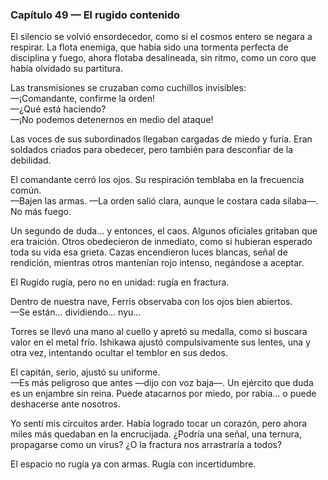 ### Capítulo 49 — El rugido contenido

El silencio se volvió ensordecedor, como si el cosmos entero se negara a respirar. La flota enemiga, que había sido una tormenta perfecta de disciplina y fuego, ahora flotaba desalineada, sin ritmo, como un coro que había olvidado su partitura.

Las transmisiones se cruzaban como cuchillos invisibles:  
—¡Comandante, confirme la orden!  
—¿Qué está haciendo?  
—¡No podemos detenernos en medio del ataque!

Las voces de sus subordinados llegaban cargadas de miedo y furia. Eran soldados criados para obedecer, pero también para desconfiar de la debilidad.

El comandante cerró los ojos. Su respiración temblaba en la frecuencia común.  
—Bajen las armas. —La orden salió clara, aunque le costara cada sílaba—. No más fuego.

Un segundo de duda… y entonces, el caos. Algunos oficiales gritaban que era traición. Otros obedecieron de inmediato, como si hubieran esperado toda su vida esa grieta. Cazas encendieron luces blancas, señal de rendición, mientras otros mantenían rojo intenso, negándose a aceptar.

El Rugido rugía, pero no en unidad: rugía en fractura.

Dentro de nuestra nave, Ferris observaba con los ojos bien abiertos.  
—Se están… dividiendo… nyu…

Torres se llevó una mano al cuello y apretó su medalla, como si buscara valor en el metal frío. Ishikawa ajustó compulsivamente sus lentes, una y otra vez, intentando ocultar el temblor en sus dedos.

El capitán, serio, ajustó su uniforme.  
—Es más peligroso que antes —dijo con voz baja—. Un ejército que duda es un enjambre sin reina. Puede atacarnos por miedo, por rabia… o puede deshacerse ante nosotros.

Yo sentí mis circuitos arder. Había logrado tocar un corazón, pero ahora miles más quedaban en la encrucijada. ¿Podría una señal, una ternura, propagarse como un virus? ¿O la fractura nos arrastraría a todos?

El espacio no rugía ya con armas. Rugía con incertidumbre.
